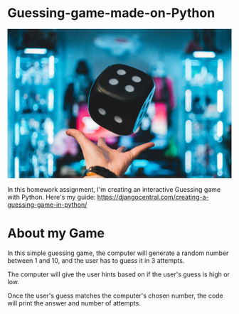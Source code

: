 # Guessing-game-made-on-Python

![](img/die.jpg)

In this homework assignment, I'm creating an interactive Guessing game with Python. 
Here's my guide: https://djangocentral.com/creating-a-guessing-game-in-python/

# About my Game
In this simple guessing game, the computer will generate a random number between 1 and 10, and the user has to guess it in 3 attempts. 

The computer will give the user hints based on if the user's guess is high or low. 

Once the user's guess matches the computer's chosen number, the code will print the answer and number of attempts. 